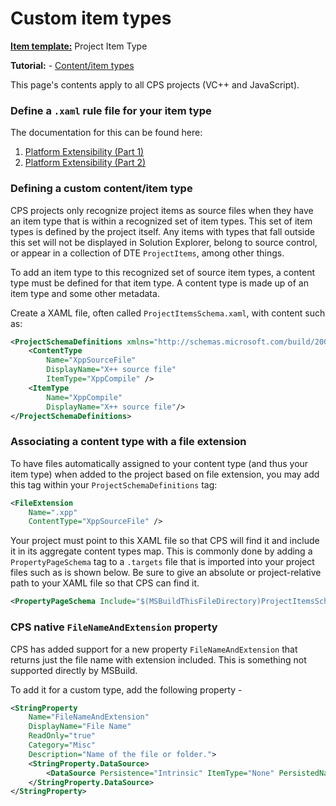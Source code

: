 Custom item types
=================
**[Item template:](project_item_templates.md)** Project Item Type

**Tutorial:** - [Content/item types](../overview/contentitem_types.md)

This page's contents apply to all CPS projects (VC++ and JavaScript).

### Define a `.xaml` rule file for your item type

The documentation for this can be found here:

1. [Platform Extensibility (Part 1)](https://learn.microsoft.com/visualstudio/extensibility/creating-a-basic-project-system-part-1)
2. [Platform Extensibility (Part 2)](https://learn.microsoft.com/visualstudio/extensibility/creating-a-basic-project-system-part-2)

### Defining a custom content/item type

CPS projects only recognize project items as source files when they have
an item type that is within a recognized set of item types. This set of
item types is defined by the project itself. Any items with types that
fall outside this set will not be displayed in Solution Explorer, belong
to source control, or appear in a collection of DTE `ProjectItems`, among
other things.

To add an item type to this recognized set of source item types, a content
type must be defined for that item type. A content type is made up of an
item type and some other metadata.

Create a XAML file, often called `ProjectItemsSchema.xaml`, with content
such as:

```xml
<ProjectSchemaDefinitions xmlns="http://schemas.microsoft.com/build/2009/properties">
    <ContentType
        Name="XppSourceFile" 
        DisplayName="X++ source file" 
        ItemType="XppCompile" />
    <ItemType 
        Name="XppCompile" 
        DisplayName="X++ source file"/>
</ProjectSchemaDefinitions>
```

### Associating a content type with a file extension

To have files automatically assigned to your content type (and thus your
item type) when added to the project based on file extension, you may add
this tag within your `ProjectSchemaDefinitions` tag:

```xml
<FileExtension 
    Name=".xpp" 
    ContentType="XppSourceFile" />
```

Your project must point to this XAML file so that CPS will find it and
include it in its aggregate content types map. This is commonly done by
adding a `PropertyPageSchema` tag to a `.targets` file that is imported into
your project files such as is shown below. Be sure to give an absolute or
project-relative path to your XAML file so that CPS can find it.

```xml
<PropertyPageSchema Include="$(MSBuildThisFileDirectory)ProjectItemsSchema.xaml" />
```

### CPS native `FileNameAndExtension` property

CPS has added support for a new property `FileNameAndExtension` that
returns just the file name with extension included. This is something not
supported directly by MSBuild.

To add it for a custom type, add the following property -

```xml
<StringProperty
    Name="FileNameAndExtension"
    DisplayName="File Name"
    ReadOnly="true"
    Category="Misc"
    Description="Name of the file or folder.">
    <StringProperty.DataSource>
        <DataSource Persistence="Intrinsic" ItemType="None" PersistedName="FileNameAndExtension" />
    </StringProperty.DataSource>
</StringProperty>
```
